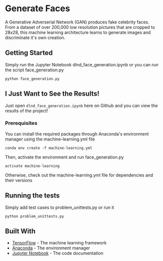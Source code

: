 # Generate Faces

A Generative Adverserial Network (GAN) produces fake celebrity faces. From a dataset of over 200,000 low resolution pictures that are cropped to 28x28, this machine learning architecture learns to generate images and discriminate it's own creation.

## Getting Started

Simply run the Jupyter Notebook dlnd_face_generation.ipynb or you can run the script face_generation.py

```
python face_generation.py
```

## I Just Want to See the Results!
Just open `dlnd_face_generation.ipynb` here on Github and you can view the results of the project!

### Prerequisites

You can install the required packages through Anaconda's environment manager using the machine-learning.yml file

```
conda env create -f machine-learning.yml
```

Then, activate the environment and run face_generation.py

```
activate machine-learning
```

Otherwise, check out the machine-learning.yml file for dependencies and their versions

## Running the tests

Simply add test cases to problem_unittests.py or run it

```
python problem_unittests.py
```

## Built With

* [TensorFlow](https://www.tensorflow.org/install/install_windows) - The machine learning framework
* [Anaconda](https://repo.continuum.io/archive/Anaconda3-5.1.0-Windows-x86_64.exe) - The environment manager
* [Jupyter Notebook](http://jupyter.org/install) - The code documentation
